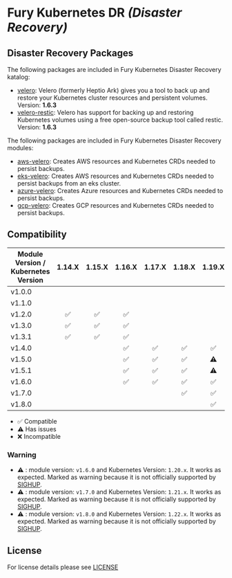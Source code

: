 # Fury Kubernetes DR *(Disaster Recovery)*

## Disaster Recovery Packages

The following packages are included in Fury Kubernetes Disaster Recovery katalog:

- [velero](katalog/velero): Velero (formerly Heptio Ark) gives you a tool to
back up and restore your Kubernetes cluster resources and persistent volumes. Version: **1.6.3**
- [velero-restic](katalog/velero/velero-restic): Velero has support for backing up and restoring
Kubernetes volumes using a free open-source backup tool called restic. Version: **1.6.3**

The following packages are included in Fury Kubernetes Disaster Recovery modules:

- [aws-velero](modules/aws-velero): Creates AWS resources and Kubernetes CRDs needed to persist backups.
- [eks-velero](modules/eks-velero): Creates AWS resources and Kubernetes CRDs needed to persist backups
from an eks cluster.
- [azure-velero](modules/azure-velero): Creates Azure resources and Kubernetes CRDs needed to persist backups.
- [gcp-velero](modules/gcp-velero): Creates GCP resources and Kubernetes CRDs needed to persist backups.


## Compatibility

| Module Version / Kubernetes Version | 1.14.X             | 1.15.X             | 1.16.X             | 1.17.X             | 1.18.X             | 1.19.X             | 1.20.X             | 1.21.X             | 1.22.X             |
| ----------------------------------- | :----------------: | :----------------: | :----------------: | :----------------: | :----------------: | :----------------: | :----------------: | :-------:          | :----:             |
| v1.0.0                              |                    |                    |                    |                    |                    |                    |                    |                    |                    |
| v1.1.0                              |                    |                    |                    |                    |                    |                    |                    |                    |                    |
| v1.2.0                              | :white_check_mark: | :white_check_mark: | :white_check_mark: |                    |                    |                    |                    |                    |                    |
| v1.3.0                              | :white_check_mark: | :white_check_mark: | :white_check_mark: |                    |                    |                    |                    |                    |                    |
| v1.3.1                              | :white_check_mark: | :white_check_mark: | :white_check_mark: |                    |                    |                    |                    |                    |                    |
| v1.4.0                              |                    |                    | :white_check_mark: | :white_check_mark: | :white_check_mark: | :white_check_mark: |                    |                    |                    |
| v1.5.0                              |                    |                    | :white_check_mark: | :white_check_mark: | :white_check_mark: | :warning:          |                    |                    |                    |
| v1.5.1                              |                    |                    | :white_check_mark: | :white_check_mark: | :white_check_mark: | :warning:          |                    |                    |                    |
| v1.6.0                              |                    |                    | :white_check_mark: | :white_check_mark: | :white_check_mark: | :white_check_mark: | :warning:          |                    |                    |
| v1.7.0                              |                    |                    |                    |                    | :white_check_mark: | :white_check_mark: | :white_check_mark: | :warning:          |                    |
| v1.8.0                              |                    |                    |                    |                    |                    | :white_check_mark: | :white_check_mark: | :white_check_mark: | :warning:          |

- :white_check_mark: Compatible
- :warning: Has issues
- :x: Incompatible

### Warning

- :warning: : module version: `v1.6.0` and Kubernetes Version: `1.20.x`. It works as expected. Marked as warning
because it is not officially supported by [SIGHUP](https://sighup.io).
- :warning: : module version: `v1.7.0` and Kubernetes Version: `1.21.x`. It works as expected. Marked as warning
because it is not officially supported by [SIGHUP](https://sighup.io).
- :warning: : module version: `v1.8.0` and Kubernetes Version: `1.22.x`. It works as expected. Marked as warning
because it is not officially supported by [SIGHUP](https://sighup.io).

## License

For license details please see [LICENSE](./LICENSE)
